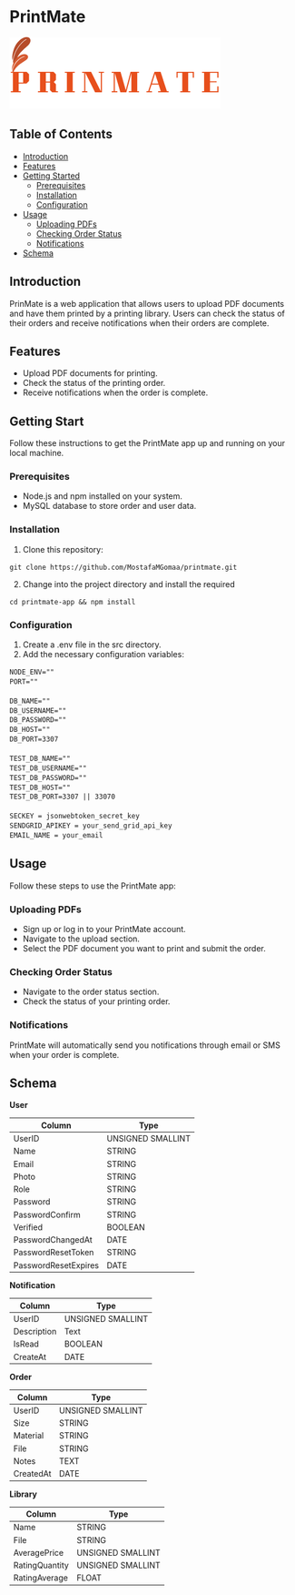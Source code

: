# PrintMate

![PrintMate sLogo](./images/printMateLogo.png)

## Table of Contents

- [Introduction](#introduction)
- [Features](#features)
- [Getting Started](#getting-started)
  - [Prerequisites](#prerequisites)
  - [Installation](#installation)
  - [Configuration](#configuration)
- [Usage](#usage)
  - [Uploading PDFs](#uploading-pdf)
  - [Checking Order Status](#checking-order-status)
  - [Notifications](#notifications)
- [Schema](#schema)

## Introduction

PrinMate is a web application that allows users to upload PDF documents and have them printed by a printing library. Users can check the status of their orders and receive notifications when their orders are complete.

## Features

- Upload PDF documents for printing.
- Check the status of the printing order.
- Receive notifications when the order is complete.

## Getting Start

Follow these instructions to get the PrintMate app up and running on your local machine.

### Prerequisites

- Node.js and npm installed on your system.
- MySQL database to store order and user data.

### Installation

1. Clone this repository:

```shell
git clone https://github.com/MostafaMGomaa/printmate.git
```

2. Change into the project directory and install the required

```shell
cd printmate-app && npm install
```

### Configuration

1. Create a .env file in the src directory.
2. Add the necessary configuration variables:

```markdown file
NODE_ENV=""
PORT=""

DB_NAME=""
DB_USERNAME=""
DB_PASSWORD=""
DB_HOST=""
DB_PORT=3307

TEST_DB_NAME=""
TEST_DB_USERNAME=""
TEST_DB_PASSWORD=""
TEST_DB_HOST=""
TEST_DB_PORT=3307 || 33070

SECKEY = jsonwebtoken_secret_key
SENDGRID_APIKEY = your_send_grid_api_key
EMAIL_NAME = your_email
```

## Usage

Follow these steps to use the PrintMate app:

### Uploading PDFs

- Sign up or log in to your PrintMate account.
- Navigate to the upload section.
- Select the PDF document you want to print and submit the order.

### Checking Order Status

- Navigate to the order status section.
- Check the status of your printing order.

### Notifications

PrintMate will automatically send you notifications through email or SMS when your order is complete.

## Schema

**User**

| Column               | Type              |
| -------------------- | ----------------- |
| UserID               | UNSIGNED SMALLINT |
| Name                 | STRING            |
| Email                | STRING            |
| Photo                | STRING            |
| Role                 | STRING            |
| Password             | STRING            |
| PasswordConfirm      | STRING            |
| Verified             | BOOLEAN           |
| PasswordChangedAt    | DATE              |
| PasswordResetToken   | STRING            |
| PasswordResetExpires | DATE              |

**Notification**

| Column      | Type              |
| ----------- | ----------------- |
| UserID      | UNSIGNED SMALLINT |
| Description | Text              |
| IsRead      | BOOLEAN           |
| CreateAt    | DATE              |

**Order**

| Column    | Type              |
| --------- | ----------------- |
| UserID    | UNSIGNED SMALLINT |
| Size      | STRING            |
| Material  | STRING            |
| File      | STRING            |
| Notes     | TEXT              |
| CreatedAt | DATE              |

**Library**

| Column         | Type              |
| -------------- | ----------------- |
| Name           | STRING            |
| File           | STRING            |
| AveragePrice   | UNSIGNED SMALLINT |
| RatingQuantity | UNSIGNED SMALLINT |
| RatingAverage  | FLOAT             |
